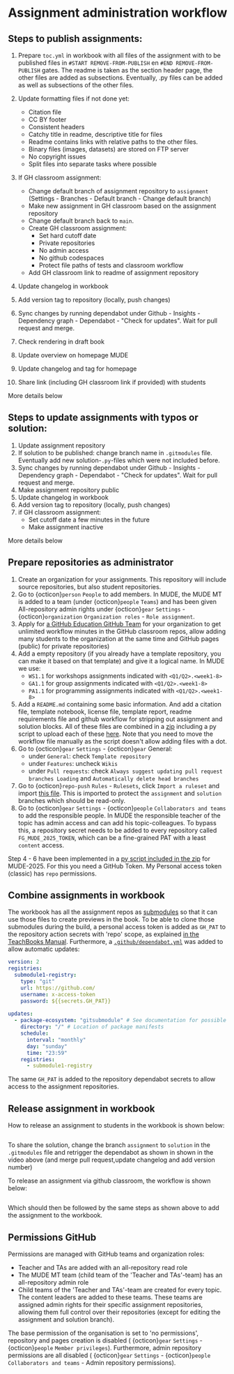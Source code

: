 # Assignment administration workflow

## Steps to publish assignments:
1. Prepare `toc.yml` in workbook with all files of the assignment with to be published files in `#START REMOVE-FROM-PUBLISH` en `#END REMOVE-FROM-PUBLISH` gates. The readme is taken as the section header page, the other files are added as subsections. Eventually, .py files can be added as well as subsections of the other files.
2. Update formatting files if not done yet:
    - Citation file
    - CC BY footer
    - Consistent headers
    - Catchy title in readme, descriptive title for files
    - Readme contains links with relative paths to the other files.
    - Binary files (images, datasets) are stored on FTP server
    - No copyright issues
    - Split files into separate tasks where possible
3. If GH classroom assignment:

    - Change default branch of assignment repository to `assignment` (Settings - Branches - Default branch - Change default branch)
    - Make new assignment in GH classroom based on the assignment repository
    - Change default branch back to `main`.
    - Create GH classroom assignment:
        - Set hard cutoff date
        - Private repositories
        - No admin access
        - No github codespaces
        - Protect file paths of tests and classroom workflow
    - Add GH classroom link to readme of assignment repository

4. Update changelog in workbook
5. Add version tag to repository (locally, push changes)
6. Sync changes by running dependabot under Github - Insights - Dependency graph - Dependabot - "Check for updates". Wait for pull request and merge.
7. Check rendering in draft book
8. Update overview on homepage MUDE
9. Update changelog and tag for homepage
10. Share link (including GH classroom link if provided) with students

More details below

## Steps to update assignments with typos or solution:
1. Update assignment repository
2. If solution to be published: change branch name in `.gitmodules` file. Eventually add new solution-`.py`-files which were not included before.
3. Sync changes by running dependabot under Github - Insights - Dependency graph - Dependabot - "Check for updates". Wait for pull request and merge.
4. Make assignment repository public
5. Update changelog in workbook
6. Add version tag to repository (locally, push changes)
7. if GH classroom assignment:
    - Set cutoff date a few minutes in the future
    - Make assignment inactive

More details below

## Prepare repositories as administrator

1. Create an organization for your assignments. This repository will include source repositories, but also student repositories.
2. Go to {octicon}`person` `People` to add members. In MUDE, the MUDE MT is added to a team (under {octicon}`people` `Teams`) and has been given All-repository admin rights under {octicon}`gear` `Settings` - {octicon}`organization` `Organization roles` - `Role assignment`.
3. Apply for [a GitHub Education GitHub Team](https://education.github.com/globalcampus/teacher) for your organization to get unlimited workflow minutes in the GitHub classroom repos, allow adding many students to the organization at the same time and GitHub pages (public) for private repositories)
4. Add a empty repository (if you already have a template repository, you can make it based on that template) and give it a logical name. In MUDE we use:
   - `WS1.1` for workshops assignments indicated with `<Q1/Q2>.<week1-8>`
   - `GA1.1` for group assignments indicated with `<Q1/Q2>.<week1-8>`
   - `PA1.1` for programming assignments indicated with `<Q1/Q2>.<week1-8>`
5. Add a `README.md` containing some basic information. And add a citation file, template notebook, license file, template report, readme requirements file and github workflow for stripping out assignment and solution blocks. All of these files are combined in a [zip](./repo_template.zip) including a py script to upload each of these [here](./create_repos.py). Note that you need to move the workflow file manually as the script doesn't allow adding files with a dot.
6. Go to {octicon}`gear` `Settings` - {octicon}`gear` General:
   - under `General`: check `Template repository`
   - under `Features`: uncheck `Wikis`
   - under `Pull requests`: check `Always suggest updating pull request branches Loading` and `Automatically delete head branches`
7. Go to {octicon}`repo-push` `Rules` - `Rulesets`, click `Import a ruleset` and import [this file](./protect_assignment_and_solution.json). This is imported to protect the `assignment` and `solution` branches which should be read-only.
8. Go to {octicon}`gear` `Settings` - {octicon}`people` `Collaborators and teams` to add the responsible people. In MUDE the responsible teacher of the topic has admin access and can add his topic-colleagues. To bypass this, a repository secret needs to be added to every repository called `FG_MUDE_2025_TOKEN`, which can be a fine-grained PAT with a least `content` access.

Step 4 - 6 have been implemented in a [py script included in the zip](./create_repos.py) for MUDE-2025. For this you need a GitHub Token. My Personal access token (classic) has `repo` permissions.

## Combine assignments in workbook
The workbook has all the assignment repos as [submodules](https://teachbooks.io/manual/external/Nested-Books/README.html) so that it can use those files to create previews in the book. To be able to clone those submodules during the build, a personal access token is added as `GH_PAT` to the repository action secrets with 'repo' scope, as explained [in the TeachBooks Manual](https://teachbooks.io/manual/external/deploy-book-workflow/README.html#private-submodules). Furthermore, a [`.github/dependabot.yml`](https://teachbooks.io/manual/external/Nested-Books/README.html#the-external-book-is-updated) was added to allow automatic updates:

```yaml
version: 2
registries:
  submodule1-registry:
    type: "git"
    url: https://github.com/
    username: x-access-token
    password: ${{secrets.GH_PAT}}
    
updates:
  - package-ecosystem: "gitsubmodule" # See documentation for possible values
    directory: "/" # Location of package manifests
    schedule:
      interval: "monthly"
      day: "sunday"
      time: "23:59"
    registries:
      - submodule1-registry
```

The same `GH_PAT` is added to the repository dependabot secrets to allow access to the assignment repositories.

## Release assignment in workbook

How to release an assignment to students in the workbook is shown below:

```{video} https://www.youtube.com/watch?v=ryhD623UqZ0
```

To share the solution, change the branch `assignment` to `solution` in the `.gitmodules` file and retrigger the dependabot as shown in shown in the video above (and merge pull request,update changelog and add version number)

To release an assignment via github classroom, the workflow is shown below:

```{video} https://youtu.be/dph6VI3f-Qo
```

Which should then be followed by the same steps as shown above to add the assignment to the workbook.

## Permissions GitHub

Permissions are managed with GitHub teams and organization roles:
- Teacher and TAs are added with an all-repository read role
- The MUDE MT team (child team of the 'Teacher and TAs'-team) has an all-repository admin role
- Child teams of the 'Teacher and TAs'-team are created for every topic. The content leaders are added to these teams. These teams are assigned admin rights for their specific assignment repositories, allowing them full control over their repositories (except for editing the assignment and solution branch).

The base permission of the organisation is set to 'no permissions', repository and pages creation is disabled ( {octicon}`gear` `Settings` - {octicon}`people` `Member privileges`). Furthermore, admin repository permissions are all disabled ( {octicon}`gear` `Settings` - {octicon}`people` `Collaborators and teams` - Admin repository permissions).
